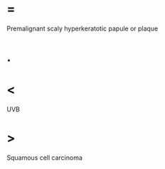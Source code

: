# =

Premalignant scaly hyperkeratotic papule or plaque

# .

# <

UVB

# >

Squamous cell carcinoma
